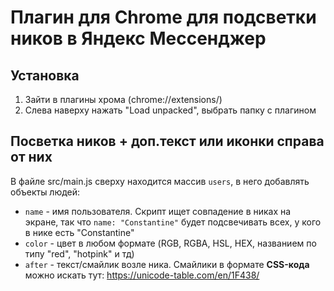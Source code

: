 # Плагин для Chrome для подсветки ников в Яндекс Мессенджер

## Установка

1. Зайти в плагины хрома (chrome://extensions/)
2. Слева наверху нажать "Load unpacked", выбрать папку с плагином

## Посветка ников + доп.текст или иконки справа от них

В файле src/main.js сверху находится массив `users`, в него добавлять объекты людей:

- `name` - имя пользователя. Скрипт ищет совпадение в никах на экране, так что `name: "Constantine"` будет подсвечивать всех, у кого в нике есть "Constantine"
- `color` - цвет в любом формате (RGB, RGBA, HSL, HEX, названием по типу "red", "hotpink" и тд)
- `after` - текст/смайлик возле ника. Смайлики в формате **CSS-кода** можно искать тут: https://unicode-table.com/en/1F438/
